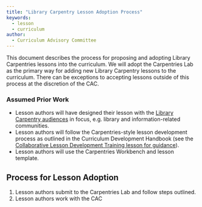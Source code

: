 ```yaml
---
title: "Library Carpentry Lesson Adoption Process"
keywords:
  - lesson
  - curriculum
author:
  - Curriculum Advisory Committee 
---
```


This document describes the process for proposing and adopting Library Carpentries lessons into the curriculum. We will adopt the Carpentries Lab as the primary way for adding new Library Carpentry lessons to the curriculum. There can be exceptions to accepting lessons outside of this process at the discretion of the CAC. 

### Assumed Prior Work

* Lesson authors will have designed their lesson with the [Library Carpentry audiences](https://librarycarpentry.org/audience/) in focus, e.g. library and information-related communities. 
* Lesson authors will follow the Carpentries-style lesson development process as outlined in the Curriculum Development Handbook (see the [Collaborative Lesson Development Training lesson for guidance](https://carpentries.github.io/lesson-development-training/)). 
* Lesson authors will use the Carpentries Workbench and lesson template. 

## Process for Lesson Adoption 

1. Lesson authors submit to the Carpentries Lab and follow steps outlined.
2. Lesson authors work with the CAC 
